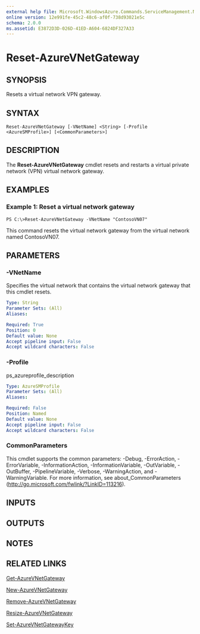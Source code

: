 ```yaml
---
external help file: Microsoft.WindowsAzure.Commands.ServiceManagement.Network.dll-Help.xml
online version: 12e991fe-45c2-48c6-af0f-738d93021e5c
schema: 2.0.0
ms.assetid: E3872D3D-026D-41ED-A604-6824DF327A33
---
```


# Reset-AzureVNetGateway

## SYNOPSIS
Resets a virtual network VPN gateway.

## SYNTAX

```
Reset-AzureVNetGateway [-VNetName] <String> [-Profile <AzureSMProfile>] [<CommonParameters>]
```

## DESCRIPTION
The **Reset-AzureVNetGateway** cmdlet resets and restarts a virtual private network (VPN) virtual network gateway.

## EXAMPLES

### Example 1: Reset a virtual network gateway
```
PS C:\>Reset-AzureVNetGateway -VNetName "ContosoVN07"
```

This command resets the virtual network gateway from the virtual network named ContosoVN07.

## PARAMETERS

### -VNetName
Specifies the virtual network that contains the virtual network gateway that this cmdlet resets.

```yaml
Type: String
Parameter Sets: (All)
Aliases: 

Required: True
Position: 0
Default value: None
Accept pipeline input: False
Accept wildcard characters: False
```

### -Profile
ps_azureprofile_description

```yaml
Type: AzureSMProfile
Parameter Sets: (All)
Aliases: 

Required: False
Position: Named
Default value: None
Accept pipeline input: False
Accept wildcard characters: False
```

### CommonParameters
This cmdlet supports the common parameters: -Debug, -ErrorAction, -ErrorVariable, -InformationAction, -InformationVariable, -OutVariable, -OutBuffer, -PipelineVariable, -Verbose, -WarningAction, and -WarningVariable. For more information, see about_CommonParameters (http://go.microsoft.com/fwlink/?LinkID=113216).

## INPUTS

## OUTPUTS

## NOTES

## RELATED LINKS

[Get-AzureVNetGateway](.\Get-AzureVNetGateway.md)

[New-AzureVNetGateway](.\New-AzureVNetGateway.md)

[Remove-AzureVNetGateway](.\Remove-AzureVNetGateway.md)

[Resize-AzureVNetGateway](.\Resize-AzureVNetGateway.md)

[Set-AzureVNetGatewayKey](.\Set-AzureVNetGatewayKey.md)



